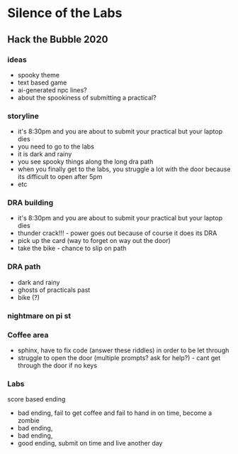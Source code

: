 # Silence of the Labs
## Hack the Bubble 2020

### ideas
- spooky theme
- text based game
- ai-generated npc lines?
- about the spookiness of submitting a practical?

### storyline
- it's 8:30pm and you are about to submit your practical but your laptop dies
- you need to go to the labs
- it is dark and rainy
- you see spooky things along the long dra path
- when you finally get to the labs, you struggle a lot with the door because its difficult to open after 5pm
- etc

### DRA building
- it's 8:30pm and you are about to submit your practical but your laptop dies
- thunder crack!!! - power goes out because of course it does its DRA
- pick up the card (way to forget on way out the door)
- take the bike - chance to slip on path

### DRA path
- dark and rainy
- ghosts of practicals past 
- bike (?) 

### nightmare on pi st

### Coffee area
- sphinx, have to fix code (answer these riddles) in order to be let through
- struggle to open the door (multiple prompts? ask for help?) - cant get through the door if no keys

### Labs
score based ending

- bad ending, fail to get coffee and fail to hand in on time, become a zombie
- bad ending,
- bad ending,
- good ending, submit on time and live another day 
